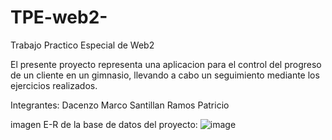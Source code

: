 # TPE-web2-
Trabajo Practico Especial de Web2

El presente proyecto representa una aplicacion para el control del progreso de un cliente en un gimnasio, llevando a cabo un seguimiento mediante los ejercicios realizados.

Integrantes:
Dacenzo Marco
Santillan Ramos Patricio


imagen E-R de la base de datos del proyecto:
![image](https://github.com/user-attachments/assets/f5af8444-cffd-4c39-aa99-803f4960b9b6)
